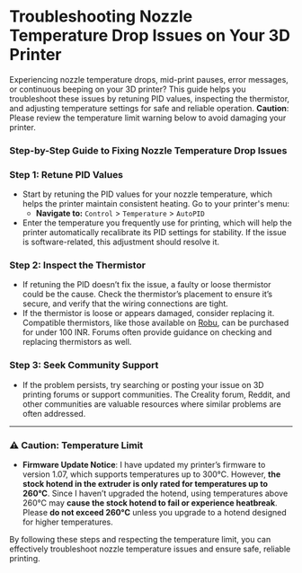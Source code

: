 # **Troubleshooting Nozzle Temperature Drop Issues on Your 3D Printer**
 
Experiencing nozzle temperature drops, mid-print pauses, error messages, or continuous beeping on your 3D printer? This guide helps you troubleshoot these issues by retuning PID values, inspecting the thermistor, and adjusting temperature settings for safe and reliable operation. **Caution**: Please review the temperature limit warning below to avoid damaging your printer.


### Step-by-Step Guide to Fixing Nozzle Temperature Drop Issues

### Step 1: Retune PID Values
   - Start by retuning the PID values for your nozzle temperature, which helps the printer maintain consistent heating. Go to your printer's menu:
     - **Navigate to:** `Control` > `Temperature` > `AutoPID`
   - Enter the temperature you frequently use for printing, which will help the printer automatically recalibrate its PID settings for stability. If the issue is software-related, this adjustment should resolve it.

### Step 2: Inspect the Thermistor
   - If retuning the PID doesn’t fix the issue, a faulty or loose thermistor could be the cause. Check the thermistor’s placement to ensure it’s secure, and verify that the wiring connections are tight.
   - If the thermistor is loose or appears damaged, consider replacing it. Compatible thermistors, like those available on [Robu](https://forum.creality.com/t/nozzle-temperature-is-too-low-error/4575), can be purchased for under 100 INR. Forums often provide guidance on checking and replacing thermistors as well.

### Step 3: Seek Community Support
   - If the problem persists, try searching or posting your issue on 3D printing forums or support communities. The Creality forum, Reddit, and other communities are valuable resources where similar problems are often addressed.

---

### ⚠️ **Caution: Temperature Limit**
   - **Firmware Update Notice**: I have updated my printer’s firmware to version 1.07, which supports temperatures up to 300°C. However, **the stock hotend in the extruder is only rated for temperatures up to 260°C**. Since I haven’t upgraded the hotend, using temperatures above 260°C may **cause the stock hotend to fail or experience heatbreak**. Please **do not exceed 260°C** unless you upgrade to a hotend designed for higher temperatures.

By following these steps and respecting the temperature limit, you can effectively troubleshoot nozzle temperature issues and ensure safe, reliable printing.

